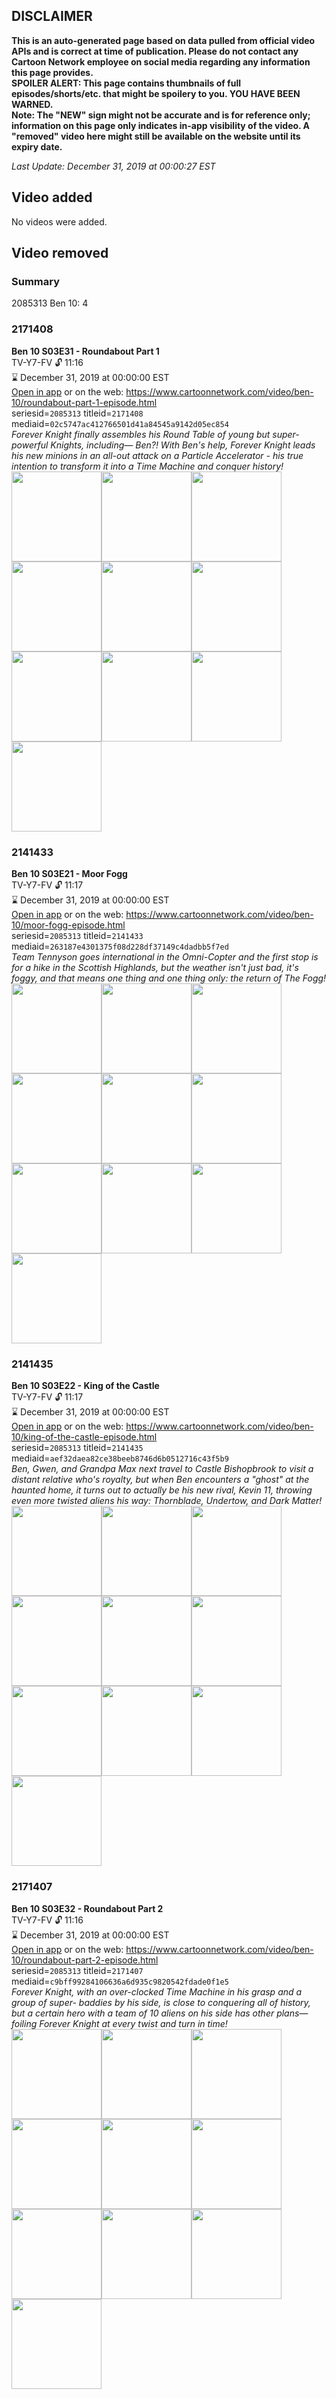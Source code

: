 ## DISCLAIMER
**This is an auto-generated page based on data pulled from official video APIs and is correct at time of publication. Please do not contact any Cartoon Network employee on social media regarding any information this page provides.**  
**SPOILER ALERT: This page contains thumbnails of full episodes/shorts/etc. that might be spoilery to you. YOU HAVE BEEN WARNED.**  
**Note: The "NEW" sign might not be accurate and is for reference only; information on this page only indicates in-app visibility of the video. A "removed" video here might still be available on the website until its expiry date.**  

_Last Update: December 31, 2019 at 00:00:27 EST_
## Video added
No videos were added.  
## Video removed
### Summary
2085313 Ben 10: 4  
### 2171408
**Ben 10 S03E31 - Roundabout Part 1**  
TV-Y7-FV 🔓 11:16  
⌛ December 31, 2019 at 00:00:00 EST  
[Open in app](https://tinyurl.com/yxns2p6h) or on the web: https://www.cartoonnetwork.com/video/ben-10/roundabout-part-1-episode.html  
seriesid=`2085313` titleid=`2171408` mediaid=`02c5747ac412766501d41a84545a9142d05ec854`  
_Forever Knight finally assembles his Round Table of young but super-powerful Knights, including— Ben?! With Ben's help, Forever Knight leads his new minions in an all-out attack on a Particle Accelerator - his true intention to transform it into a Time Machine and conquer history!_  
<a href="https://s3.amazonaws.com/cartoonorchestrator/2171408_001_1280x720.jpg"><img src="https://s3.amazonaws.com/cartoonorchestrator/2171408_001_640x360.jpg" height="144px" /></a><a href="https://s3.amazonaws.com/cartoonorchestrator/2171408_002_1280x720.jpg"><img src="https://s3.amazonaws.com/cartoonorchestrator/2171408_002_640x360.jpg" height="144px" /></a><a href="https://s3.amazonaws.com/cartoonorchestrator/2171408_003_1280x720.jpg"><img src="https://s3.amazonaws.com/cartoonorchestrator/2171408_003_640x360.jpg" height="144px" /></a><a href="https://s3.amazonaws.com/cartoonorchestrator/2171408_004_1280x720.jpg"><img src="https://s3.amazonaws.com/cartoonorchestrator/2171408_004_640x360.jpg" height="144px" /></a><a href="https://s3.amazonaws.com/cartoonorchestrator/2171408_005_1280x720.jpg"><img src="https://s3.amazonaws.com/cartoonorchestrator/2171408_005_640x360.jpg" height="144px" /></a><a href="https://s3.amazonaws.com/cartoonorchestrator/2171408_006_1280x720.jpg"><img src="https://s3.amazonaws.com/cartoonorchestrator/2171408_006_640x360.jpg" height="144px" /></a><a href="https://s3.amazonaws.com/cartoonorchestrator/2171408_007_1280x720.jpg"><img src="https://s3.amazonaws.com/cartoonorchestrator/2171408_007_640x360.jpg" height="144px" /></a><a href="https://s3.amazonaws.com/cartoonorchestrator/2171408_008_1280x720.jpg"><img src="https://s3.amazonaws.com/cartoonorchestrator/2171408_008_640x360.jpg" height="144px" /></a><a href="https://s3.amazonaws.com/cartoonorchestrator/2171408_009_1280x720.jpg"><img src="https://s3.amazonaws.com/cartoonorchestrator/2171408_009_640x360.jpg" height="144px" /></a><a href="https://s3.amazonaws.com/cartoonorchestrator/2171408_010_1280x720.jpg"><img src="https://s3.amazonaws.com/cartoonorchestrator/2171408_010_640x360.jpg" height="144px" /></a>
### 2141433
**Ben 10 S03E21 - Moor Fogg**  
TV-Y7-FV 🔓 11:17  
⌛ December 31, 2019 at 00:00:00 EST  
[Open in app](https://tinyurl.com/wo5nc4a) or on the web: https://www.cartoonnetwork.com/video/ben-10/moor-fogg-episode.html  
seriesid=`2085313` titleid=`2141433` mediaid=`263187e4301375f08d228df37149c4dadbb5f7ed`  
_Team Tennyson goes international in the Omni-Copter and the first stop is for a hike in the Scottish Highlands, but the weather isn't just bad, it's foggy, and that means one thing and one thing only: the return of The Fogg!_  
<a href="https://s3.amazonaws.com/cartoonorchestrator/2141433_001_1280x720.jpg"><img src="https://s3.amazonaws.com/cartoonorchestrator/2141433_001_640x360.jpg" height="144px" /></a><a href="https://s3.amazonaws.com/cartoonorchestrator/2141433_002_1280x720.jpg"><img src="https://s3.amazonaws.com/cartoonorchestrator/2141433_002_640x360.jpg" height="144px" /></a><a href="https://s3.amazonaws.com/cartoonorchestrator/2141433_003_1280x720.jpg"><img src="https://s3.amazonaws.com/cartoonorchestrator/2141433_003_640x360.jpg" height="144px" /></a><a href="https://s3.amazonaws.com/cartoonorchestrator/2141433_004_1280x720.jpg"><img src="https://s3.amazonaws.com/cartoonorchestrator/2141433_004_640x360.jpg" height="144px" /></a><a href="https://s3.amazonaws.com/cartoonorchestrator/2141433_005_1280x720.jpg"><img src="https://s3.amazonaws.com/cartoonorchestrator/2141433_005_640x360.jpg" height="144px" /></a><a href="https://s3.amazonaws.com/cartoonorchestrator/2141433_006_1280x720.jpg"><img src="https://s3.amazonaws.com/cartoonorchestrator/2141433_006_640x360.jpg" height="144px" /></a><a href="https://s3.amazonaws.com/cartoonorchestrator/2141433_007_1280x720.jpg"><img src="https://s3.amazonaws.com/cartoonorchestrator/2141433_007_640x360.jpg" height="144px" /></a><a href="https://s3.amazonaws.com/cartoonorchestrator/2141433_008_1280x720.jpg"><img src="https://s3.amazonaws.com/cartoonorchestrator/2141433_008_640x360.jpg" height="144px" /></a><a href="https://s3.amazonaws.com/cartoonorchestrator/2141433_009_1280x720.jpg"><img src="https://s3.amazonaws.com/cartoonorchestrator/2141433_009_640x360.jpg" height="144px" /></a><a href="https://s3.amazonaws.com/cartoonorchestrator/2141433_010_1280x720.jpg"><img src="https://s3.amazonaws.com/cartoonorchestrator/2141433_010_640x360.jpg" height="144px" /></a>
### 2141435
**Ben 10 S03E22 - King of the Castle**  
TV-Y7-FV 🔓 11:17  
⌛ December 31, 2019 at 00:00:00 EST  
[Open in app](https://tinyurl.com/r3eh9x8) or on the web: https://www.cartoonnetwork.com/video/ben-10/king-of-the-castle-episode.html  
seriesid=`2085313` titleid=`2141435` mediaid=`aef32daea82ce38beeb8746d6b0512716c43f5b9`  
_Ben, Gwen, and Grandpa Max next travel to Castle Bishopbrook to visit a distant relative who's royalty, but when Ben encounters a "ghost" at the haunted home, it turns out to actually be his new rival, Kevin 11, throwing even more twisted aliens his way: Thornblade, Undertow, and Dark Matter!_  
<a href="https://s3.amazonaws.com/cartoonorchestrator/2141435_001_1280x720.jpg"><img src="https://s3.amazonaws.com/cartoonorchestrator/2141435_001_640x360.jpg" height="144px" /></a><a href="https://s3.amazonaws.com/cartoonorchestrator/2141435_002_1280x720.jpg"><img src="https://s3.amazonaws.com/cartoonorchestrator/2141435_002_640x360.jpg" height="144px" /></a><a href="https://s3.amazonaws.com/cartoonorchestrator/2141435_003_1280x720.jpg"><img src="https://s3.amazonaws.com/cartoonorchestrator/2141435_003_640x360.jpg" height="144px" /></a><a href="https://s3.amazonaws.com/cartoonorchestrator/2141435_004_1280x720.jpg"><img src="https://s3.amazonaws.com/cartoonorchestrator/2141435_004_640x360.jpg" height="144px" /></a><a href="https://s3.amazonaws.com/cartoonorchestrator/2141435_005_1280x720.jpg"><img src="https://s3.amazonaws.com/cartoonorchestrator/2141435_005_640x360.jpg" height="144px" /></a><a href="https://s3.amazonaws.com/cartoonorchestrator/2141435_006_1280x720.jpg"><img src="https://s3.amazonaws.com/cartoonorchestrator/2141435_006_640x360.jpg" height="144px" /></a><a href="https://s3.amazonaws.com/cartoonorchestrator/2141435_007_1280x720.jpg"><img src="https://s3.amazonaws.com/cartoonorchestrator/2141435_007_640x360.jpg" height="144px" /></a><a href="https://s3.amazonaws.com/cartoonorchestrator/2141435_008_1280x720.jpg"><img src="https://s3.amazonaws.com/cartoonorchestrator/2141435_008_640x360.jpg" height="144px" /></a><a href="https://s3.amazonaws.com/cartoonorchestrator/2141435_009_1280x720.jpg"><img src="https://s3.amazonaws.com/cartoonorchestrator/2141435_009_640x360.jpg" height="144px" /></a><a href="https://s3.amazonaws.com/cartoonorchestrator/2141435_010_1280x720.jpg"><img src="https://s3.amazonaws.com/cartoonorchestrator/2141435_010_640x360.jpg" height="144px" /></a>
### 2171407
**Ben 10 S03E32 - Roundabout Part 2**  
TV-Y7-FV 🔓 11:16  
⌛ December 31, 2019 at 00:00:00 EST  
[Open in app](https://tinyurl.com/y3kvlsn7) or on the web: https://www.cartoonnetwork.com/video/ben-10/roundabout-part-2-episode.html  
seriesid=`2085313` titleid=`2171407` mediaid=`c9bff99284106636a6d935c9820542fdade0f1e5`  
_Forever Knight, with an over-clocked Time Machine in his grasp and a group of super- baddies by his side, is close to conquering all of history, but a certain hero with a team of 10 aliens on his side has other plans— foiling Forever Knight at every twist and turn in time!_  
<a href="https://s3.amazonaws.com/cartoonorchestrator/2171407_001_1280x720.jpg"><img src="https://s3.amazonaws.com/cartoonorchestrator/2171407_001_640x360.jpg" height="144px" /></a><a href="https://s3.amazonaws.com/cartoonorchestrator/2171407_002_1280x720.jpg"><img src="https://s3.amazonaws.com/cartoonorchestrator/2171407_002_640x360.jpg" height="144px" /></a><a href="https://s3.amazonaws.com/cartoonorchestrator/2171407_003_1280x720.jpg"><img src="https://s3.amazonaws.com/cartoonorchestrator/2171407_003_640x360.jpg" height="144px" /></a><a href="https://s3.amazonaws.com/cartoonorchestrator/2171407_004_1280x720.jpg"><img src="https://s3.amazonaws.com/cartoonorchestrator/2171407_004_640x360.jpg" height="144px" /></a><a href="https://s3.amazonaws.com/cartoonorchestrator/2171407_005_1280x720.jpg"><img src="https://s3.amazonaws.com/cartoonorchestrator/2171407_005_640x360.jpg" height="144px" /></a><a href="https://s3.amazonaws.com/cartoonorchestrator/2171407_006_1280x720.jpg"><img src="https://s3.amazonaws.com/cartoonorchestrator/2171407_006_640x360.jpg" height="144px" /></a><a href="https://s3.amazonaws.com/cartoonorchestrator/2171407_007_1280x720.jpg"><img src="https://s3.amazonaws.com/cartoonorchestrator/2171407_007_640x360.jpg" height="144px" /></a><a href="https://s3.amazonaws.com/cartoonorchestrator/2171407_008_1280x720.jpg"><img src="https://s3.amazonaws.com/cartoonorchestrator/2171407_008_640x360.jpg" height="144px" /></a><a href="https://s3.amazonaws.com/cartoonorchestrator/2171407_009_1280x720.jpg"><img src="https://s3.amazonaws.com/cartoonorchestrator/2171407_009_640x360.jpg" height="144px" /></a><a href="https://s3.amazonaws.com/cartoonorchestrator/2171407_010_1280x720.jpg"><img src="https://s3.amazonaws.com/cartoonorchestrator/2171407_010_640x360.jpg" height="144px" /></a>
